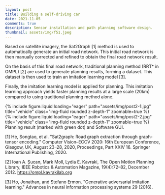 ```yaml
---
layout: post
title: Building a self-driving car
date: 2021-11-05
comments: true
description: Sensor installation and path planning software design.
thumbnail: assets/img/f51.jpeg
---
```


Based on satellite imagery, the Sat2Graph [1] method is used to automatically generate an initial road network. This initial road network is then manually corrected and refined to obtain the final road network result.

On the basis of this final road network, traditional planning method (RRT* in OMPL) [2] are used to generate planning results, forming a dataset. This dataset is then used to train an imitation learning model [3].

Finally, the imitation learning model is applied for planning. This imitation learning approach yields faster planning results at a large scale (20km) compared to using traditional planning method alone.

<div class="row mt-3">
    <div class="col-sm mt-3 mt-md-0">
        {% include figure.liquid loading="eager" path="assets/img/post2-1.jpg" title="vehicle" class="img-fluid rounded z-depth-1" zoomable=true %} 
    </div>
    <div class="col-sm mt-3 mt-md-0">
        {% include figure.liquid loading="eager" path="assets/img/post2-2.jpg" title="vehicle" class="img-fluid rounded z-depth-1" zoomable=true %}
    </div>
</div>
<div class="caption">
    Planning result (marked with green dot) and Software GUI.
</div>


[1] He, Songtao, et al. "Sat2graph: Road graph extraction through graph-tensor encoding." Computer Vision–ECCV 2020: 16th European Conference, Glasgow, UK, August 23–28, 2020, Proceedings, Part XXIV 16. Springer International Publishing, 2020.

[2] Ioan A. Șucan, Mark Moll, Lydia E. Kavraki, The Open Motion Planning Library, IEEE Robotics & Automation Magazine, 19(4):72–82, December 2012. https://ompl.kavrakilab.org 

[3] Ho, Jonathan, and Stefano Ermon. "Generative adversarial imitation learning." Advances in neural information processing systems 29 (2016).

